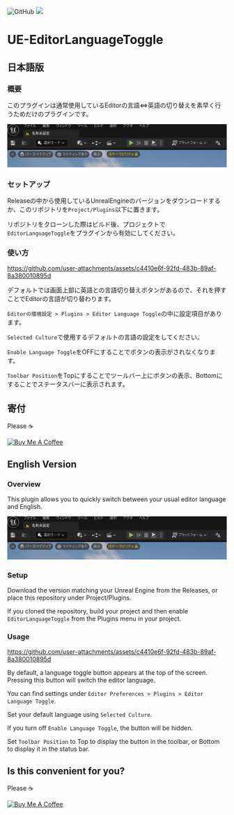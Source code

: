 ![GitHub](https://img.shields.io/github/license/KTA552/UE-EditorLanguageToggle)
![](https://img.shields.io/github/v/tag/KTA552/UE-EditorLanguageToggle?label=version)

# UE-EditorLanguageToggle

## 日本語版

### 概要
このプラグインは通常使用しているEditorの言語⇔英語の切り替えを素早く行うためだけのプラグインです。

![image](Docs/overview_00.gif)

### セットアップ

Releaseの中から使用しているUnrealEngineのバージョンをダウンロードするか、このリポジトリを`Project/Plugins`以下に置きます。

リポジトリをクローンした際はビルド後、プロジェクトで`EditorLanguageToggle`をプラグインから有効にしてください。

### 使い方
https://github.com/user-attachments/assets/c4410e6f-92fd-483b-89af-8a380010895d

デフォルトでは画面上部に英語との言語切り替えボタンがあるので、それを押すことでEditorの言語が切り替わります。

`Editorの環境設定 > Plugins > Editor Language Toggle`の中に設定項目があります。

`Selected Culture`で使用するデフォルトの言語の設定をしてください。

`Enable Language Toggle`をOFFにすることでボタンの表示がされなくなります。

`Toolbar Position`をTopにすることでツールバー上にボタンの表示、Bottomにすることでステータスバーに表示されます。

## 寄付
Please ☕

<a href="https://www.buymeacoffee.com/KTA552" target="_blank"><img src="https://cdn.buymeacoffee.com/buttons/default-orange.png" alt="Buy Me A Coffee" height="41" width="174"></a>


## English Version
### Overview
This plugin allows you to quickly switch between your usual editor language and English.

![image](Docs/overview_00.gif)

### Setup
Download the version matching your Unreal Engine from the Releases, or place this repository under Project/Plugins.

If you cloned the repository, build your project and then enable `EditorLanguageToggle` from the Plugins menu in your project.

### Usage
https://github.com/user-attachments/assets/c4410e6f-92fd-483b-89af-8a380010895d

By default, a language toggle button appears at the top of the screen. Pressing this button will switch the editor language.

You can find settings under `Editor Preferences > Plugins > Editor Language Toggle`.

Set your default language using `Selected Culture`.

If you turn off `Enable Language Toggle`, the button will be hidden.

Set `Toolbar Position` to Top to display the button in the toolbar, or Bottom to display it in the status bar.

## Is this convenient for you?

Please ☕

<a href="https://www.buymeacoffee.com/KTA552" target="_blank"><img src="https://cdn.buymeacoffee.com/buttons/default-orange.png" alt="Buy Me A Coffee" height="41" width="174"></a>

